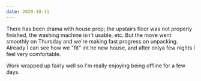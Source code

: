 ```yaml
---
date: 2020-10-11
---
```


There has been drama with house prep; the upstairs floor was not properly finished, the washing machine isn't usable, etc. But the move went smoothly on Thursday and we're making fast progress on unpacking. Already I can see how we "fit" int he new house, and after onlya few nights I feel very comfortable.

Work wrapped up fairly well so I'm really enjoying being offline for a few days.
